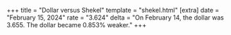 +++
title = "Dollar versus Shekel"
template = "shekel.html"
[extra]
date = "February 15, 2024"
rate = "3.624"
delta = "On February 14, the dollar was 3.655. The dollar became 0.853% weaker."
+++
